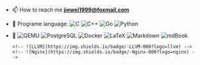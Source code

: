 
- 📫 How to reach me **jiewei1999@foxmail.com**
- 🐷 Programe language: ![C](https://img.shields.io/badge/-C-000?logo=C) ![C++](https://img.shields.io/badge/-C++-000?logo=cplusplus) ![Go](https://img.shields.io/badge/-Go-000?logo=go) ![Python](https://img.shields.io/badge/-Python-000?logo=python)
- 🐹 ![QEMU](https://img.shields.io/badge/-QEMU-000?logo=qemu) ![PostgreSQL](https://img.shields.io/badge/-PostgreSQL-000?logo=postgresql) ![Docker](https://img.shields.io/badge/-Docker-000?logo=docker)       ![LaTeX](https://img.shields.io/badge/-LaTeX-000?logo=latex) ![Markdown](https://img.shields.io/badge/-Markdown-000?logo=markdown) ![mdBook](https://img.shields.io/badge/-mdBook-000?logo=mdbook)

      <!-- ![LLVM](https://img.shields.io/badge/-LLVM-000?logo=llvm) -->
      <!-- ![Nginx](https://img.shields.io/badge/-Nginx-000?logo=nginx) -->
      
